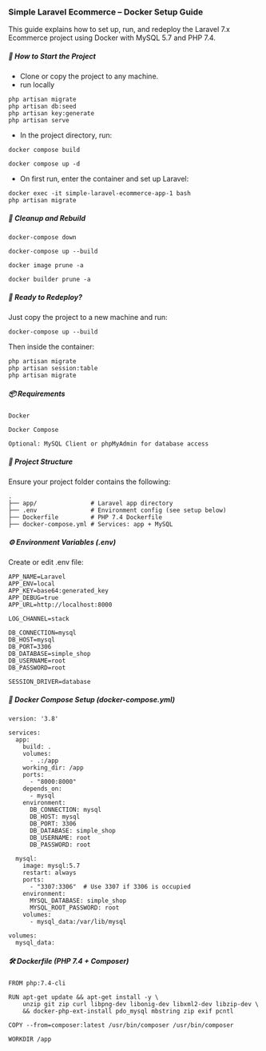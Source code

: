 ### Simple Laravel Ecommerce – Docker Setup Guide
This guide explains how to set up, run, and redeploy the Laravel 7.x Ecommerce project using Docker with MySQL 5.7 and PHP 7.4.

##### 🚀 How to Start the Project
- Clone or copy the project to any machine.
- run locally 
```
php artisan migrate
php artisan db:seed
php artisan key:generate
php artisan serve
```

- In the project directory, run:

```
docker compose build 
```
```
docker compose up -d
```
- On first run, enter the container and set up Laravel:
```
docker exec -it simple-laravel-ecommerce-app-1 bash
php artisan migrate
```
##### 🧹 Cleanup and Rebuild
```
docker-compose down
```
```
docker-compose up --build
```

```
docker image prune -a
```

```
docker builder prune -a
```

##### 🔁 Ready to Redeploy?

Just copy the project to a new machine and run:

```
docker-compose up --build
```
Then inside the container:
```
php artisan migrate
php artisan session:table
php artisan migrate
```


##### 📦 Requirements

    Docker

    Docker Compose

    Optional: MySQL Client or phpMyAdmin for database access

##### 📁 Project Structure
Ensure your project folder contains the following:

```
.
├── app/               # Laravel app directory
├── .env               # Environment config (see setup below)
├── Dockerfile         # PHP 7.4 Dockerfile
├── docker-compose.yml # Services: app + MySQL

```

##### ⚙️ Environment Variables (.env)
Create or edit .env file:
```
APP_NAME=Laravel
APP_ENV=local
APP_KEY=base64:generated_key
APP_DEBUG=true
APP_URL=http://localhost:8000

LOG_CHANNEL=stack

DB_CONNECTION=mysql
DB_HOST=mysql
DB_PORT=3306
DB_DATABASE=simple_shop
DB_USERNAME=root
DB_PASSWORD=root

SESSION_DRIVER=database

```

##### 🐋 Docker Compose Setup (docker-compose.yml)
```
version: '3.8'

services:
  app:
    build: .
    volumes:
      - .:/app
    working_dir: /app
    ports:
      - "8000:8000"
    depends_on:
      - mysql
    environment:
      DB_CONNECTION: mysql
      DB_HOST: mysql
      DB_PORT: 3306
      DB_DATABASE: simple_shop
      DB_USERNAME: root
      DB_PASSWORD: root

  mysql:
    image: mysql:5.7
    restart: always
    ports:
      - "3307:3306"  # Use 3307 if 3306 is occupied
    environment:
      MYSQL_DATABASE: simple_shop
      MYSQL_ROOT_PASSWORD: root
    volumes:
      - mysql_data:/var/lib/mysql

volumes:
  mysql_data:

```

##### 🛠 Dockerfile (PHP 7.4 + Composer)

```
FROM php:7.4-cli

RUN apt-get update && apt-get install -y \
    unzip git zip curl libpng-dev libonig-dev libxml2-dev libzip-dev \
    && docker-php-ext-install pdo_mysql mbstring zip exif pcntl

COPY --from=composer:latest /usr/bin/composer /usr/bin/composer

WORKDIR /app

```